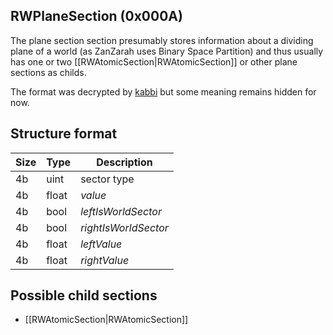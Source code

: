 ## RWPlaneSection (0x000A)

The plane section section presumably stores information about a dividing plane of a world (as ZanZarah uses Binary Space Partition) and thus usually has one or two [[RWAtomicSection|RWAtomicSection]] or other plane sections as childs.

The format was decrypted by [kabbi](https://github.com/kabbi/zanzarah-tools/blob/master/bsp-parser.coffee#L171) but some meaning remains hidden for now.

## Structure format

| Size | Type | Description |
|------|------|-------------|
|  4b  | uint | sector type 
|  4b  |float | _value_
|  4b  |bool  | _leftIsWorldSector_
|  4b  |bool  | _rightIsWorldSector_
|  4b  |float | _leftValue_
|  4b  |float | _rightValue_

## Possible child sections

* [[RWAtomicSection|RWAtomicSection]]
